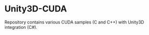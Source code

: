 # Unity3D-CUDA

Repository contains various CUDA samples (C and C++)  with Unity3D integration (C#).
